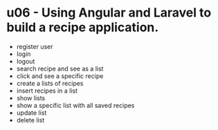 # u06 - Using Angular and Laravel to build a recipe application.

- register user
- login
- logout
- search recipe and see as a list
- click and see a specific recipe
- create a lists of recipes
- insert recipes in a list
- show lists
- show a specific list with all saved recipes
- update list
- delete list
